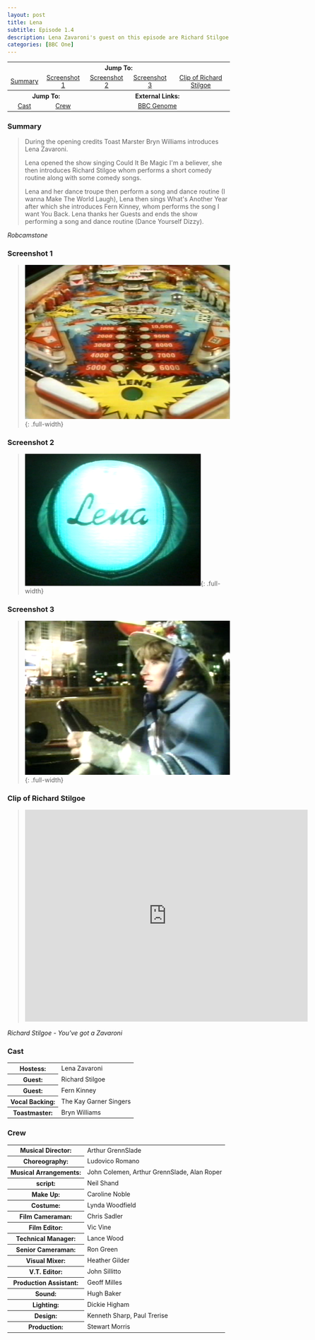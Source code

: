 ```yaml
---
layout: post
title: Lena
subtitle: Episode 1.4
description: Lena Zavaroni's guest on this episode are Richard Stilgoe and Fern Kinney. Click on link for details.
categories: [BBC One]
---
```


<table>
<tr align="center">
<th colspan="5">Jump To:</th>
</tr>

<tr align="center">
<td><a href="#summary">Summary</a></td>
<td><a href="#screenshot-1">Screenshot 1</a></td>
<td><a href="#screenshot-2">Screenshot 2</a></td>
<td><a href="#screenshot-3">Screenshot 3</a></td>
<td><a href="#clip-of-richard-stilgoe">Clip of Richard Stilgoe</a></td>
</tr>

<tr align="center">
<th colspan="2">Jump To:</th>
<th colspan="3">External Links:</th>
</tr>

<tr align="center">
<td><a href="#cast">Cast</a></td>
<td><a href="#crew">Crew</a></td>
<td colspan="3"><a href="https://genome.ch.bbc.co.uk/8379a6eac4d647d1b56dd3c2321d5fda">BBC Genome</a></td>
</tr>
</table>

### Summary
> During the opening credits Toast Marster Bryn Williams introduces Lena Zavaroni.
>
> Lena opened the show singing Could It Be Magic I'm a believer, she then introduces Richard Stilgoe whom performs a short comedy routine along with some comedy songs.
>
> Lena and her dance troupe then perform a song and dance routine (I wanna Make The World Laugh), Lena then sings What's Another Year after which she introduces Fern Kinney, whom performs the song I want You Back. Lena thanks her Guests and ends the show performing a song and dance routine (Dance Yourself Dizzy).

<cite>Robcamstone</cite>

### Screenshot 1
> ![](/assets/images/BBC/1980-lena-screenshot-01.png){: .full-width}

### Screenshot 2
> ![](/assets/images/BBC/1980-lena-screenshot-02.png){: .full-width}

### Screenshot 3
> ![](/assets/images/BBC/1980-lena-screenshot-03.png){: .full-width}

### Clip of Richard Stilgoe
> <div class="responsive-video"><iframe width="640px" height="480px" src="https://www.youtube.com/embed/H-mbpsaJ5Ek?rel=0&showinfo=1" frameborder="0" allowfullscreen=""></iframe></div>

<cite>Richard Stilgoe - You've got a Zavaroni</cite>

### Cast

<table>
<tr><th>Hostess:</th><td>Lena Zavaroni</td></tr>
<tr><th>Guest:</th><td>Richard Stilgoe</td></tr>
<tr><th>Guest:</th><td>Fern Kinney</td></tr>
<tr><th>Vocal Backing:</th><td>The Kay Garner Singers</td></tr>
<tr><th>Toastmaster:</th><td>Bryn Williams</td></tr>
</table>

### Crew

<table>
<tr><th>Musical Director:</th><td>Arthur GrennSlade</td></tr>

<tr><th>Choreography:</th><td>Ludovico Romano</td></tr>

<tr><th>Musical Arrangements:</th><td>John Colemen, Arthur GrennSlade, Alan Roper</td></tr>

<tr><th>script:</th><td>Neil Shand</td></tr>

<tr><th>Make Up:</th><td>Caroline Noble</td></tr>

<tr><th>Costume:</th><td>Lynda Woodfield</td></tr>

<tr><th>Film Cameraman:</th><td>Chris Sadler</td></tr>

<tr><th>Film Editor:</th><td>Vic Vine</td></tr>

<tr><th>Technical Manager:</th><td>Lance Wood</td></tr>

<tr><th>Senior Cameraman:</th><td>Ron Green</td></tr>

<tr><th>Visual Mixer:</th><td>Heather Gilder</td></tr>

<tr><th>V.T. Editor:</th><td>John Sillitto</td></tr>

<tr><th>Production Assistant:</th><td>Geoff Milles</td></tr>

<tr><th>Sound:</th><td>Hugh Baker</td></tr>

<tr><th>Lighting:</th><td>Dickie Higham</td></tr>

<tr><th>Design:</th><td>Kenneth Sharp, Paul Trerise</td></tr>

<tr><th>Production:</th><td>Stewart Morris</td></tr>
</table>

